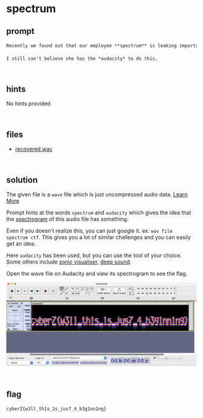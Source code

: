 # spectrum

## prompt

```md
Recently we found out that our employee **spectrum** is leaking important data to someone outside. By the time we could catch her she burnt her hard disk. But we were able to recover some of the files. Can you figure out what this file is hiding ?

I still can't believe she has the *audacity* to do this.
```

<br>

## hints
No hints provided

<br>

## files

- [recovered.wav](./assets/recovered.wav)

<br>

## solution

The given file is a `wave` file which is just uncompressed audio data. [Learn More](https://www.movavi.com/learning-portal/wav-file.html)

Prompt hints at the words `spectrum` and `audacity` which gives the idea that the [spectrogram](https://pnsn.org/spectrograms/what-is-a-spectrogram) of this audio file has something.

Even if you doesn't realize this, you can just google it. ex: `wav file spectrum ctf`. This gives you a lot of similar challenges and you can easily get an idea.

Here `audacity` has been used, but you can use the tool of your choice. Some others include [sonic visualiser](https://www.sonicvisualiser.org/download.html), [deep sound](http://jpinsoft.net/deepsound/download.aspx).

Open the wave file on Audacity and view its spectrogram to see the flag.

![audacity.png](./assets/audacity.png)

<br>

## flag

```txt
cyberZ{w3ll_th1s_1s_jus7_4_b3g1nn1ng}
```